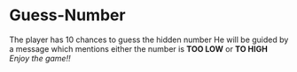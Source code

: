 # Guess-Number
The player has 10 chances to guess the hidden number
He will be guided by a message which mentions either the number is **TOO LOW** or **TO HIGH**
_Enjoy the game!!_
